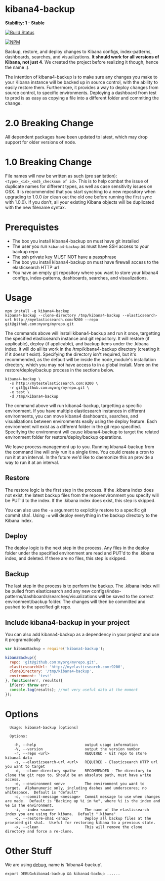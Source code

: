 kibana4-backup
==============

**Stability: 1 - Stable**

[![Build Status](https://api.travis-ci.org/godaddy/kibana4-backup.png)](https://travis-ci.org/godaddy/kibana4-backup)

[![NPM](https://nodei.co/npm/kibana4-backup.png?downloads=true&downloadRank=true&stars=true)](https://nodei.co/npm/kibana4-backup/)

Backup, restore, and deploy changes to Kibana configs, index-patterns, dashboards, searches, and visualizations.  **It should work for all versions of Kibana, not just 4**.  We created the project before realizing it though, hence the name :).

The intention of kibana4-backup is to make sure any changes you make to your Kibana instance will be backed up in source control, with the ability to easily restore them.  Furthermore, it provides a way to deploy changes from source control, to specific environments.  Deploying a dashboard from test to prod is as easy as copying a file into a different folder and commiting the change.

# 2.0 Breaking Change

All dependent packages have been updated to latest, which may drop support for older versions of node.

# 1.0 Breaking Change

File names will now be written as such (pre sanitation): `<type>_<id>_<md5_checksum of id>`.  This is to help combat the issue of duplicate names for different types, as well as case sensitivity issues on OSX.  It is recommended that you start synching to a new repository when upgrading to 1.0.0 (or clean out the old one before running the first sync with 1.0.0).  If you don't, all your existing Kibana objects will be duplicated with the new filename syntax.

# Prerequistes

* The box you install kibana4-backup on must have git installed
* The user you run `kibana4-backup` as must have SSH access to your backup repo
* The ssh private key MUST NOT have a passphrase
* The box you install kibana4-backup on must have firewall access to the elasticsearch HTTP url
* You have an empty git repository where you want to store your kibana4 configs, index-patterns, dashboards, searches, and visualizations.

# Usage

```
npm install -g kibana4-backup
kibana4-backup --clone-directory /tmp/kibana4-backup --elasticsearch-url http://myelasticsearch.com:9200 --repo git@github.com:myorg/myrepo.git
```

The commands above will install kibana4-backup and run it once, targetting the specified elasticsearch instance and git repository.  It will restore (if applicable), deploy (if applicable), and backup items under the .kibana index.  It will do all its work in the /tmp/kibana4-backup directory (creating it if it doesn't exist).  Specifying the directory isn't required, but it's recommended, as the default will be inside the node_module's installation directory, which you may not have access to in a global install.  More on the restore/deploy/backup process in the sections below.

```
kibana4-backup \
  -s http://mytestelasticsearch.com:9200 \
  -r git@github.com:myorg/myrepo.git \
  -e test \
  -d /tmp/kibana4-backup
```

The command above will run kibana4-backup, targetting a specific environment.  If you have multiple elasticsearch instances in different environments, you can move kibana4 dashboards, searches, and visualizations between environments easily using the deploy feature.  Each environment will exist as a different folder in the git repo specified.  Specifying the environment will cause kibana4-backup to target the related environment folder for restore/deploy/backup operations.

We leave process management up to you.  Running kibana4-backup from the command line will only run it a single time.  You could create a cron to run it at an interval.  In the future we'd like to daemonize this an provide a way to run it at an interval.

## Restore

The restore logic is the first step in the process.  If the .kibana index does not exist, the latest backup files from the repo/environment you specify will be PUT'd to the index.  If the .kibana index does exist, this step is skipped.

You can also use the `-o` argument to explicitly restore to a specific git commit sha1.  Using `-o` will deploy everything in the backup directory to the Kibana index.

## Deploy

The deploy logic is the next step in the process.  Any files in the deploy folder under the specified environment are read and PUT'd to the .kibana index, and deleted.  If there are no files, this step is skipped.

## Backup

The last step in the process is to perform the backup. The .kibana index will be pulled from elasticsearch and any new configs/index-patterns/dashboards/searches/visualizations will be saved to the correct environment/backup folder.  The changes will then be committed and pushed to the specified git repo.

## Include kibana4-backup in your project

You can also add kibana4-backup as a dependency in your project and use it programatically

```javascript
var kibanaBackup = require('kibana4-backup');

kibanaBackup({
  repo: 'git@github.com:myorg/myrepo.git',
  elasticsearchUrl: 'http://myelasticsearch.com:9200',
  cloneDirectory: '/tmp/kibana4-backup',
  environment: 'test'
}, function(err, results){
  if(err) throw err;
  console.log(results); //not very useful data at the moment
});
```

# Options

```
  Usage: kibana4-backup [options]

  Options:

    -h, --help                      output usage information
    -V, --version                   output the version number
    -r, --repo <url>                REQUIRED - Git repo to store kibana4 data
    -s, --elasticsearch-url <url>   REQUIRED - Elasticsearch HTTP url you want to target
    -d, --clone-directory <path>    RECOMMENDED - The directory to clone the git repo to. Should be an absolute path, must have write access.
    -e, --environment <env>         The environment you want to target.  Alphanumeric only, including dashes and underscores; no whitespace.  Default is "default"
    -c, --commit-message <message>  Commit message to use when changes are made.  Default is "Backing up %i in %e", where %i is the index and %e is the environment.
    -i, --index <name>              The name of the elasticsearch index you are using for kibana.  Default ".kibana"
    -o, --restore-sha1 <sha1>       Deploy all backup files at the provided git sha1.  Useful for restoring kibana to a previous state.
    -x, --clean                     This will remove the clone directory and force a re-clone.
```

# Other Stuff

We are using [debug](https://github.com/visionmedia/debug), name is 'kibana4-backup'.

```
export DEBUG=kibana4-backup && kibana4-backup ......
```
